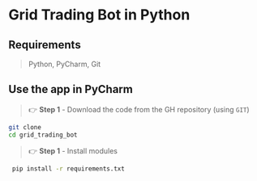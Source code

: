 # Grid Trading Bot in Python

## Requirements

> Python, PyCharm, Git

## Use the app in PyCharm
> 👉 **Step 1** - Download the code from the GH repository (using `GIT`)
```bash
git clone 
cd grid_trading_bot
```
> 👉 **Step 1** - Install modules
```bash
 pip install -r requirements.txt
```



